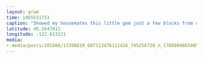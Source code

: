 ```yaml
---
layout: gram
time: 1465531751
caption: "Showed my housemates this little gem just a few blocks from our house! :)"
latitude: 45.5647011
longitude: -122.613121
media:
- media/posts/201606/13398818_607113476111426_795256728_n_17860048654055449.jpg
---
```

